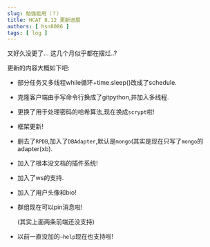 ```yaml
---
slug: 勉强能用（？）
title: HCAT 8.12 更新进展
authors: [ hsn8086 ]
tags: [ log ]
---
```


又好久没更了...
这几个月似乎都在摆烂..?

更新的内容大概如下吧:

- 部分任务又多线程while循环+time.sleep()改成了schedule.
- 克隆客户端由手写命令行换成了gitpython,并加入多线程.
- 更换了用于处理密码的哈希算法,现在换成`scrypt`啦!
- 框架更新!
- 删去了`RPDB`,加入了`DBAdapter`,默认是`mongo`(其实是现在只写了`mongo`的adapter(xb).
- 加入了根本没文档的插件系统!
- 加入了ws的支持.
- 加入了用户头像和bio!
- 群组现在可以pin消息啦!

  (其实上面两条前端还没支持)
- 以前一直没加的`—help`现在也支持啦!
